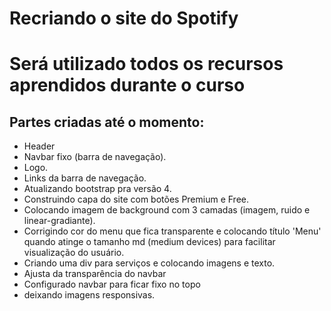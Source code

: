 <h1>Recriando o site do Spotify<h1>
<p>Será utilizado todos os recursos aprendidos durante o curso
</p>

<h2>Partes criadas até o momento:</h2>

 <ul>
  <li>Header</li>
  <li>Navbar fixo (barra de navegação).</li>
  <li>Logo.</li>
  <li>Links da barra de navegação.</li>
  <li>Atualizando bootstrap pra versão 4.</li>
  <li>Construindo capa do site com botões Premium e Free.</li>
  <li>Colocando imagem de background com 3 camadas (imagem, ruido e linear-gradiante).</li>
  <li>Corrigindo cor do menu que fica transparente e colocando título 'Menu' quando atinge o tamanho md (medium devices) para facilitar visualização do usuário.
  <li>Criando uma div para serviços e colocando imagens e texto.</li>
  <li>Ajusta da transparência do navbar</li>
  <li>Configurado navbar para ficar fixo no topo</li>
  <li>deixando imagens responsivas.</li>
 </ul>

